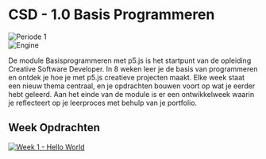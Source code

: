 # CSD - 1.0 Basis Programmeren

<picture><img alt="Periode 1" src="https://img.shields.io/badge/2024 %2D%2D 2025-%20empty?style=for-the-badge&label=Periode%201&color=%231C69F0"></picture>
<br>
<picture><img alt="Engine" src="https://img.shields.io/badge/P5.JS%20-%20empty?style=for-the-badge&logo=javascript&logoColor=%23ffffff&color=%23ED225D"></picture>

De module Basisprogrammeren met p5.js is het startpunt van de opleiding Creative Software Developer. 
In 8 weken leer je de basis van programmeren en ontdek je hoe je met p5.js creatieve projecten maakt. 
Elke week staat een nieuw thema centraal, en je opdrachten bouwen voort op wat je eerder hebt geleerd. 
Aan het einde van de module is er een ontwikkelweek waarin je reflecteert op je leerproces met behulp van je portfolio.

## Week Opdrachten

<a href="/Week%201%20-%20Hello%20World/README.md"><img alt="Week 1 - Hello World" src="https://img.shields.io/badge/Hello%20World%20-%20empty?style=for-the-badge&label=Week%201&color=%23FDD800"></picture></a>
<br>